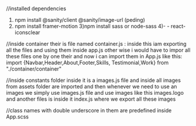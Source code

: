 //installed dependencies
1) npm install @sanity/client @sanity/image-url (peding)
2) npm install framer-motion
3)npm install sass or node-sass
4)-    -     react-iconsclear


//inside container their is file named container.js : inside this iam exporting all the files and using them inside app.js
 other wise i would have to impor all these files one by one their and now i can import them in App.js like this:
import {Navbar,Header,About,Footer,Skills, Testimonial,Work} from "./container/container"


//inside constants folder inside it is a images.js file and inside all images from assets folder are imported and then whenever
we need to use an images we simply use images.js file and use images like this images.logo and another files is inside it
index.js where we export all these images

//class names with double underscore in them are predefined inside App.scss 